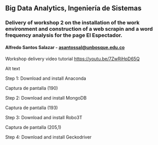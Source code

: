 ## Big Data Analytics, Ingeniería de Sistemas

### Delivery of workshop 2 on the installation of the work environment and construction of a web scrapin and a word frequency analysis for the page El Espectador.

#### Alfredo Santos Salazar - asantossal@unbosque.edu.co

Workshop delivery video tutorial https://youtu.be/7ZwRiHpD65Q

Alt text

Step 1: Download and install Anaconda

Captura de pantalla (190)

Step 2: Download and install MongoDB

Captura de pantalla (193)

Step 3: Download and install Robo3T

Captura de pantalla (205,1)

Step 4: Download and install Geckodriver

